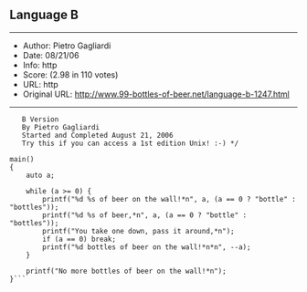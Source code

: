 
## Language B ##
---
- Author: Pietro Gagliardi
- Date: 08/21/06
- Info: http
- Score:  (2.98 in 110 votes)
- URL: http
- Original URL: http://www.99-bottles-of-beer.net/language-b-1247.html
---

```/* 99 Bottles of Beer
   B Version
   By Pietro Gagliardi
   Started and Completed August 21, 2006
   Try this if you can access a 1st edition Unix! :-) */

main()
{
    auto a;

    while (a >= 0) {
        printf("%d %s of beer on the wall!*n", a, (a == 0 ? "bottle" : "bottles"));
        printf("%d %s of beer,*n", a, (a == 0 ? "bottle" : "bottles"));
        printf("You take one down, pass it around,*n");
        if (a == 0) break;
        printf("%d bottles of beer on the wall!*n*n", --a);
    }

    printf("No more bottles of beer on the wall!*n");
}```